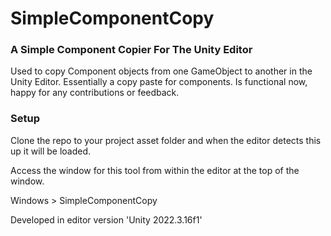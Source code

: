# SimpleComponentCopy
### A Simple Component Copier For The Unity Editor

Used to copy Component objects from one GameObject to another in the Unity Editor. Essentially a copy paste for components. Is functional now, happy for any contributions or feedback.

### Setup

Clone the repo to your project asset folder and when the editor detects this up it will be loaded.

Access the window for this tool from within the editor at the top of the window.

Windows > SimpleComponentCopy

Developed in editor version 'Unity 2022.3.16f1'

